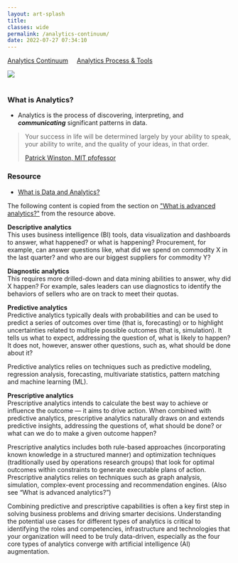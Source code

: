```yaml
---
layout: art-splash
title:
classes: wide
permalink: /analytics-continuum/
date: 2022-07-27 07:34:10
---
```

<a href="../analytics-continuum">Analytics Continuum</a> &nbsp; &nbsp; <a href="../analytics-process">Analytics Process & Tools</a>
<div class="google-maps">
   <!-- Image Map Generated by http://www.image-map.net/ -->
   <img  src="../assets/img/analytics-continuum.png" usemap="#image-map">

   <map name="image-map">
      <!-- <area target="" alt="Ingest" title="Ingest" href="../ingest" coords="310,165,15" shape="circle"> -->
   </map>
</div>
<br />

### What is Analytics?

* Analytics is the process of discovering, interpreting, and ***communicating*** significant patterns in data.

> Your success in life will be determined largely by your ability to speak, your ability to write, and the quality of your ideas, in that order.
>
> [Patrick Winston, MIT pfofessor](https://www.inc.com/justin-bariso/emotional-intelligence-mit-patrick-winston-how-to-communicate-effectively-how-to-write.html)

### Resource

* [What is Data and Analytics?](https://www.gartner.com/en/topics/data-and-analytics)

The following content is copied from the section on ["What is advanced analytics?"](https://www.gartner.com/en/topics/data-and-analytics#q7) from the resource above.

**Descriptive analytics**<br />
This uses business intelligence (BI) tools, data visualization and dashboards to answer, what happened? or what is happening? Procurement, for example, can answer questions like, what did we spend on commodity X in the last quarter? and who are our biggest suppliers for commodity Y?

**Diagnostic analytics**<br />
This requires more drilled-down and data mining abilities to answer, why did X happen? For example, sales leaders can use diagnostics to identify the behaviors of sellers who are on track to meet their quotas.

**Predictive analytics**<br />
Predictive analytics typically deals with probabilities and can be used to predict a series of outcomes over time (that is, forecasting) or to highlight uncertainties related to multiple possible outcomes (that is, simulation). It tells us what to expect, addressing the question of, what is likely to happen? It does not, however, answer other questions, such as, what should be done about it?

Predictive analytics relies on techniques such as predictive modeling, regression analysis, forecasting, multivariate statistics, pattern matching and machine learning (ML).

**Prescriptive analytics**<br />
Prescriptive analytics intends to calculate the best way to achieve or influence the outcome — it aims to drive action. When combined with predictive analytics, prescriptive analytics naturally draws on and extends predictive insights, addressing the questions of, what should be done? or what can we do to make a given outcome happen? 

Prescriptive analytics includes both rule-based approaches (incorporating known knowledge in a structured manner) and optimization techniques (traditionally used by operations research groups) that look for optimal outcomes within constraints to generate executable plans of action. Prescriptive analytics relies on techniques such as graph analysis, simulation, complex-event processing and recommendation engines. (Also see “What is advanced analytics?”)

Combining predictive and prescriptive capabilities is often a key first step in solving business problems and driving smarter decisions. Understanding the potential use cases for different types of analytics is critical to identifying the roles and competencies, infrastructure and technologies that your organization will need to be truly data-driven, especially as the four core types of analytics converge with artificial intelligence (AI) augmentation.
